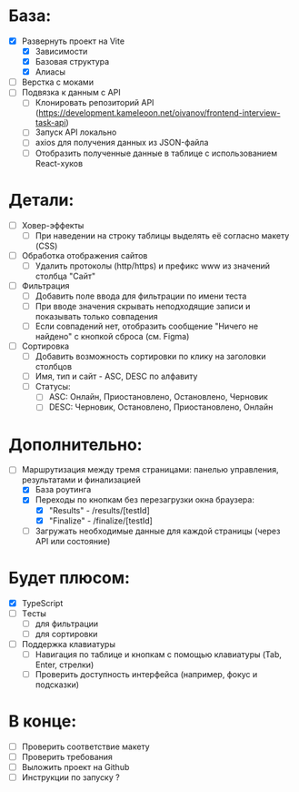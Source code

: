 # База:

- [x] Развернуть проект на Vite
  - [x] Зависимости
  - [x] Базовая структура
  - [x] Алиасы
- [ ] Верстка с моками
- [ ] Подвязка к данным с API
  - [ ] Клонировать репозиторий API (https://development.kameleoon.net/oivanov/frontend-interview-task-api)
  - [ ] Запуск API локально
  - [ ] axios для получения данных из JSON-файла
  - [ ] Отобразить полученные данные в таблице с использованием React-хуков

# Детали:

- [ ] Ховер-эффекты
  - [ ] При наведении на строку таблицы выделять её согласно макету (CSS)
- [ ] Обработка отображения сайтов
  - [ ] Удалить протоколы (http/https) и префикс www из значений столбца "Сайт"
- [ ] Фильтрация
  - [ ] Добавить поле ввода для фильтрации по имени теста
  - [ ] При вводе значения скрывать неподходящие записи и показывать только совпадения
  - [ ] Если совпадений нет, отобразить сообщение "Ничего не найдено" с кнопкой сброса (см. Figma)
- [ ] Сортировка
  - [ ] Добавить возможность сортировки по клику на заголовки столбцов
  - [ ] Имя, тип и сайт - ASC, DESC по алфавиту
  - [ ] Статусы:
    - [ ] ASC: Онлайн, Приостановлено, Остановлено, Черновик
    - [ ] DESC: Черновик, Остановлено, Приостановлено, Онлайн

# Дополнительно:

- [ ] Маршрутизация между тремя страницами: панелью управления, результатами и финализацией
  - [x] База роутинга
  - [x] Переходы по кнопкам без перезагрузки окна браузера:
    - [x] "Results" - /results/[testId]
    - [x] "Finalize" - /finalize/[testId]
  - [ ] Загружать необходимые данные для каждой страницы (через API или состояние)

# Будет плюсом:

- [x] TypeScript
- [ ] Tесты
  - [ ] для фильтрации
  - [ ] для сортировки
- [ ] Поддержка клавиатуры
  - [ ] Навигация по таблице и кнопкам с помощью клавиатуры (Tab, Enter, стрелки)
  - [ ] Проверить доступность интерфейса (например, фокус и подсказки)

# В конце:

- [ ] Проверить соответствие макету
- [ ] Проверить требования
- [ ] Выложить проект на Github
- [ ] Инструкции по запуску ?
